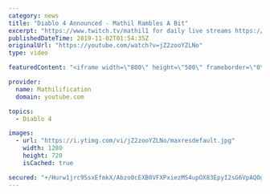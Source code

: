 ```yaml
---
category: news
title: "Diablo 4 Announced - Mathil Rambles A Bit"
excerpt: "https://www.twitch.tv/mathil1 for daily live streams https://twitter.com/MathilExists https://www.instagram.com/mathilexists/ ..."
publishedDateTime: 2019-11-02T01:54:35Z
originalUrl: "https://youtube.com/watch?v=jZ2zooYZLNo"
type: video

featuredContent: "<iframe width=\"800\" height=\"500\" frameborder=\"0\" src=\"https://www.youtube.com/embed/jZ2zooYZLNo\" allow=\"accelerometer; autoplay; encrypted-media; gyroscope; picture-in-picture\" allowfullscreen></iframe>"

provider:
  name: Mathilification
  domain: youtube.com

topics:
  - Diablo 4

images:
  - url: "https://i.ytimg.com/vi/jZ2zooYZLNo/maxresdefault.jpg"
    width: 1280
    height: 720
    isCached: true

secured: "+/Hurw1jrc95sxEfmkX/Abzo0cEXB0VFXPxiezMS4upOX83EpyI2sG6VpAQOgvmav09UrBcLXmfqpm3BhRSrJrz17zpFJZasnNSeW5n4TAhkK6a05mRSpR+wHwXWoqIm76dVBh6cL1c+PEhjiILyZk/h5oe0PexbbZKu+htGy8e6pOE0r40NH3ZfR6usSbYhrFISL+crDIWAPqXXdmiC+C4jLVGvXPV7wqoLA0C1Ue9hgUI+/KHlRkxHvZwUDuhlpLbRKZ+78Z6l+E9wMnXHJQyk6VVN2/2rqnwMOPZdP8ivrkp07FbO/+A50UwKK+4mOAvCivdWW0+aeCH9SNggkcTImUFBPs8D+kJSDDrBXbRjWAMVvgrDy/l8okEje8AUuhKddX66P6ITDWBoNXMZK0g4y1KWLlKDC4y7qb8hfM3sN7rEPZYqXYCwAE/X2OaO;2v6owTtZYjIr1pnBxYkEzw=="
---
```


